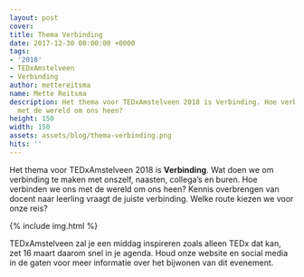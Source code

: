 ```yaml
---
layout: post
cover:
title: Thema Verbinding
date: 2017-12-30 00:00:00 +0000
tags:
- '2018'
- TEDxAmstelveen
- Verbinding
author: mettereitsma
name: Mette Reitsma
description: Het thema voor TEDxAmstelveen 2018 is Verbinding. Hoe verbinden we ons
  met de wereld om ons heen?
height: 150
width: 150
assets: assets/blog/thema-verbinding.png
hits: ''
---
```


Het thema voor TEDxAmstelveen 2018 is **Verbinding**. Wat doen we om verbinding te maken met onszelf, naasten, collega’s en buren. Hoe verbinden we ons met de wereld om ons heen? Kennis overbrengen van docent naar leerling vraagt de juiste verbinding. Welke route kiezen we voor onze reis?

{% include img.html %}

TEDxAmstelveen zal je een middag inspireren zoals alleen TEDx dat kan, zet 16 maart daarom snel in je agenda. Houd onze website en social media in de gaten voor meer informatie over het bijwonen van dit evenement.
